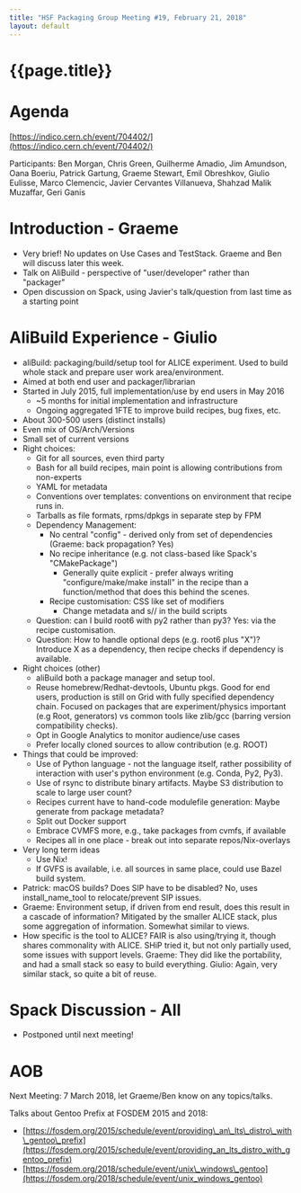 ```yaml
---
title: "HSF Packaging Group Meeting #19, February 21, 2018"
layout: default
---
```


# {{page.title}}

Agenda
======

[https://indico.cern.ch/event/704402/](https://indico.cern.ch/event/704402/)

Participants: Ben Morgan, Chris Green, Guilherme Amadio, Jim Amundson,
Oana Boeriu, Patrick Gartung, Graeme Stewart, Emil Obreshkov, Giulio
Eulisse, Marco Clemencic, Javier Cervantes Villanueva, Shahzad Malik
Muzaffar, Geri Ganis

Introduction - Graeme
=====================

-   Very brief! No updates on Use Cases and TestStack. Graeme and Ben
    will discuss later this week.
-   Talk on AliBuild - perspective of "user/developer" rather than
    "packager"
-   Open discussion on Spack, using Javier's talk/question from last
    time as a starting point

AliBuild Experience - Giulio
============================

-   aliBuild: packaging/build/setup tool for ALICE experiment. Used to
    build whole stack and prepare user work area/environment.
-   Aimed at both end user and packager/librarian
-   Started in July 2015, full implementation/use by end users in May
    2016
    -   \~5 months for initial implementation and infrastructure
    -   Ongoing aggregated 1FTE to improve build recipes, bug fixes,
        etc.
-   About 300-500 users (distinct installs)
-   Even mix of OS/Arch/Versions
-   Small set of current versions
-   Right choices:
    -   Git for all sources, even third party
    -   Bash for all build recipes, main point is allowing contributions
        from non-experts
    -   YAML for metadata
    -   Conventions over templates: conventions on environment that
        recipe runs in.
    -   Tarballs as file formats, rpms/dpkgs in separate step by FPM
    -   Dependency Management:
        -   No central "config" - derived only from set of dependencies
            (Graeme: back propagation? Yes)
        -   No recipe inheritance (e.g. not class-based like Spack's
            "CMakePackage")
            -   Generally quite explicit - prefer always writing
                "configure/make/make install" in the recipe than a
                function/method that does this behind the scenes.
        -   Recipe customisation: CSS like set of modifiers
            -   Change metadata and s// in the build scripts
    -   Question: can I build root6 with py2 rather than py3? Yes: via
        the recipe customisation.
    -   Question: How to handle optional deps (e.g. root6 plus "X")?
        Introduce X as a dependency, then recipe checks if dependency
        is available.
-   Right choices (other)
    -   aliBuild both a package manager and setup tool.
    -   Reuse homebrew/Redhat-devtools, Ubuntu pkgs. Good for end users,
        production is still on Grid with fully specified dependency
        chain. Focused on packages that are experiment/physics
        important (e.g Root, generators) vs common tools like zlib/gcc
        (barring version compatibility checks).
    -   Opt in Google Analytics to monitor audience/use cases
    -   Prefer locally cloned sources to allow contribution (e.g. ROOT)
-   Things that could be improved:
    -   Use of Python language - not the language itself, rather
        possibility of interaction with user's python environment
        (e.g. Conda, Py2, Py3).
    -   Use of rsync to distribute binary artifacts. Maybe S3
        distribution to scale to large user count?
    -   Recipes current have to hand-code modulefile generation: Maybe
        generate from package metadata?
    -   Split out Docker support
    -   Embrace CVMFS more, e.g., take packages from cvmfs, if available
    -   Recipes all in one place - break out into separate
        repos/Nix-overlays
-   Very long term ideas
    -   Use Nix!
    -   If GVFS is available, i.e. all sources in same place, could use
        Bazel build system.
-   Patrick: macOS builds? Does SIP have to be disabled? No, uses
    install\_name\_tool to relocate/prevent SIP issues.
-   Graeme: Environment setup, if driven from end result, does this
    result in a cascade of information? Mitigated by the smaller ALICE
    stack, plus some aggregation of information. Somewhat similar to
    views.
-   How specific is the tool to ALICE? FAIR is also using/trying it,
    though shares commonality with ALICE. SHiP tried it, but not only
    partially used, some issues with support levels. Graeme: They did
    like the portability, and had a small stack so easy to build
    everything. Giulio: Again, very similar stack, so quite a bit of
    reuse.

Spack Discussion - All
======================
-   Postponed until next meeting!

AOB
===
Next Meeting: 7 March 2018, let Graeme/Ben know on any topics/talks.

Talks about Gentoo Prefix at FOSDEM 2015 and 2018:
* [https://fosdem.org/2015/schedule/event/providing\_an\_lts\_distro\_with\_gentoo\_prefix](https://fosdem.org/2015/schedule/event/providing_an_lts_distro_with_gentoo_prefix)
* [https://fosdem.org/2018/schedule/event/unix\_windows\_gentoo](https://fosdem.org/2018/schedule/event/unix_windows_gentoo)
